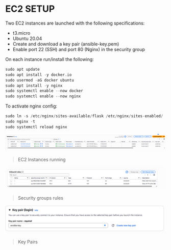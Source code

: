 # EC2 SETUP

Two EC2 instances are launched with the following specifications:

- t3.micro
- Ubuntu 20.04
- Create and download a key pair (ansible-key.pem)
- Enable port 22 (SSH) and port 80 (Nginx) in the security group

On each instance run/install the following:

```groovy
sudo apt update
sudo apt install -y docker.io
sudo usermod -aG docker ubuntu
sudo apt install -y nginx
sudo systemctl enable --now docker
sudo systemctl enable --now nginx
```

To activate nginx config:

```groovy
sudo ln -s /etc/nginx/sites-available/flask /etc/nginx/sites-enabled/
sudo nginx -t
sudo systemctl reload nginx
```

![ec2](assets/instances-dashboard.png)

> EC2 Instances running

![sg](assets/seucrity%20groups.png)

> Security groups rules

![keys](assets/key-pair-ui.png)

> Key Pairs
